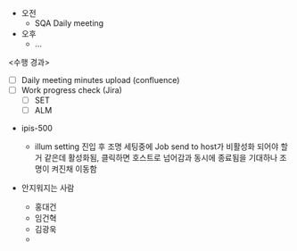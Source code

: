 - 오전
	- SQA Daily meeting
- 오후
	- ...

<수행 경과>
- [ ] Daily meeting minutes upload (confluence)
- [ ] Work progress check (Jira)
	- [ ] SET
	- [ ] ALM

- ipis-500
	- illum setting 진입 후 조명 세팅중에 Job send to host가 비활성화 되어야 할거 같은데 활성화됨, 클릭하면 호스트로 넘어감과 동시에 종료됨을 기대하나 조명이 켜진채 이동함



- 안지워지는 사람
	- 홍대건
	- 임건혁
	- 김광욱
	- 